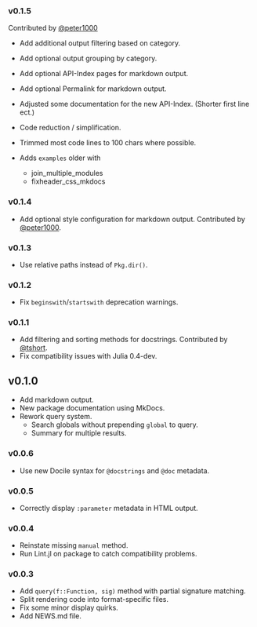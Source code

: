 ### v0.1.5

Contributed by [@peter1000](https://github.com/peter1000)

* Add additional output filtering based on category.
* Add optional output grouping by category.
* Add optional API-Index pages for markdown output.
* Add optional Permalink for markdown output.
* Adjusted some documentation for the new API-Index. (Shorter first line ect.)
* Code reduction / simplification.
* Trimmed most code lines to 100 chars where possible.
* Adds `examples` older with
    
    * join_multiple_modules
    * fixheader_css_mkdocs

### v0.1.4

* Add optional style configuration for markdown output. Contributed by [@peter1000](https://github.com/peter1000).

### v0.1.3

* Use relative paths instead of `Pkg.dir()`.

### v0.1.2

* Fix `beginswith`/`startswith` deprecation warnings.

### v0.1.1

* Add filtering and sorting methods for docstrings. Contributed by [@tshort](https://github.com/tshort).
* Fix compatibility issues with Julia 0.4-dev.

## v0.1.0

* Add markdown output.
* New package documentation using MkDocs.
* Rework query system.
    * Search globals without prepending `global` to query.
    * Summary for multiple results.

### v0.0.6

* Use new Docile syntax for `@docstrings` and `@doc` metadata.

### v0.0.5

* Correctly display `:parameter` metadata in HTML output.

### v0.0.4

* Reinstate missing `manual` method.
* Run Lint.jl on package to catch compatibility problems.

### v0.0.3

* Add `query(f::Function, sig)` method with partial signature matching.
* Split rendering code into format-specific files.
* Fix some minor display quirks.
* Add NEWS.md file.
